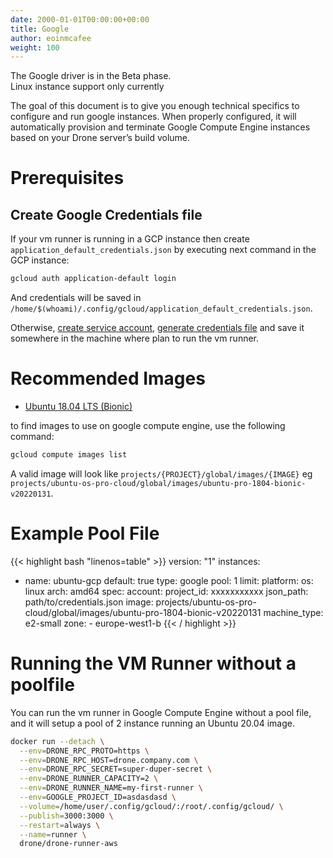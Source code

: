 ```yaml
---
date: 2000-01-01T00:00:00+00:00
title: Google
author: eoinmcafee
weight: 100
---
```


<div class="alert">
The Google driver is in the Beta phase.
</div>

<div class="alert">
Linux instance support only currently
</div>

The goal of this document is to give you enough technical specifics to configure and run google instances. When properly configured, it will automatically provision and terminate Google Compute Engine instances based on your Drone server’s build volume.

# Prerequisites

## Create Google Credentials file

If your vm runner is running in a GCP instance then create `application_default_credentials.json` by executing next command in the GCP instance:

```bash
gcloud auth application-default login
```

And credentials will be saved in `/home/$(whoami)/.config/gcloud/application_default_credentials.json`.

Otherwise, [create service account](https://cloud.google.com/iam/docs/creating-managing-service-accounts), [generate credentials file](https://cloud.google.com/iam/docs/creating-managing-service-account-keys) and save it somewhere in the machine where plan to run the vm runner.

# Recommended Images

+ [Ubuntu 18.04 LTS (Bionic)](https://console.cloud.google.com/marketplace/product/ubuntu-os-cloud/ubuntu-bionic)

to find images to use on google compute engine, use the following command:

```bash
gcloud compute images list
```

A valid image will look like `projects/{PROJECT}/global/images/{IMAGE}` eg `projects/ubuntu-os-pro-cloud/global/images/ubuntu-pro-1804-bionic-v20220131`.

# Example Pool File

{{< highlight bash "linenos=table" >}}
version: "1"
instances:
  - name: ubuntu-gcp
    default: true
    type: google
    pool: 1
    limit:
    platform:
      os: linux
      arch: amd64
    spec:
      account:
        project_id: xxxxxxxxxxx
        json_path: path/to/credentials.json
      image: projects/ubuntu-os-pro-cloud/global/images/ubuntu-pro-1804-bionic-v20220131
      machine_type: e2-small
      zone:
        - europe-west1-b
{{< / highlight >}}

# Running the VM Runner without a poolfile

You can run the vm runner in Google Compute Engine without a pool file, and it will setup a pool of 2 instance running an Ubuntu 20.04 image.

```bash
docker run --detach \
  --env=DRONE_RPC_PROTO=https \
  --env=DRONE_RPC_HOST=drone.company.com \
  --env=DRONE_RPC_SECRET=super-duper-secret \
  --env=DRONE_RUNNER_CAPACITY=2 \
  --env=DRONE_RUNNER_NAME=my-first-runner \
  --env=GOOGLE_PROJECT_ID=asdasdasd \
  --volume=/home/user/.config/gcloud/:/root/.config/gcloud/ \
  --publish=3000:3000 \
  --restart=always \
  --name=runner \
  drone/drone-runner-aws
```
